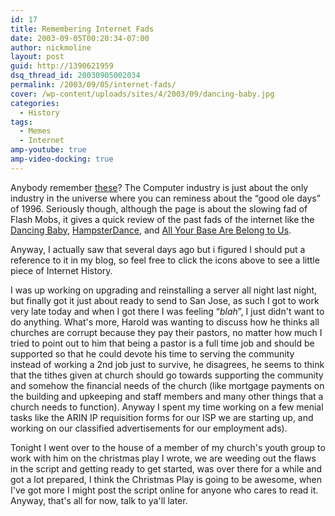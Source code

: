 ```yaml
---
id: 17
title: Remembering Internet Fads
date: 2003-09-05T00:20:34-07:00
author: nickmoline
layout: post
guid: http://1390621959
dsq_thread_id: 20030905002034
permalink: /2003/09/05/internet-fads/
cover: /wp-content/uploads/sites/4/2003/09/dancing-baby.jpg
categories:
  - History
tags:
  - Memes
  - Internet
amp-youtube: true
amp-video-docking: true
---
```

Anybody remember [these](http://www.usatoday.com/tech/webguide/internetlife/2003-08-28-net-fad-history_x.htm)? The Computer industry is just about the only industry in the universe where you can reminess about the &#8220;good ole days&#8221; of 1996. Seriously though, although the page is about the slowing fad of Flash Mobs, it gives a quick review of the past fads of the internet like the [Dancing Baby](http://burningpixel.com/Baby/Babygif.htm), [HampsterDance](http://www.hampsterdance.com/classics/originaldance.htm), and [All Your Base Are Belong to Us](https://en.wikipedia.org/wiki/All_your_base_are_belong_to_us).

<!--more-->

<amp-youtube data-videoid="WEH2fk0ONag" layout="responsive" width="480" height="360" loop dock></amp-youtube>

Anyway, I actually saw that several days ago but i figured I should put a reference to it in my blog, so feel free to click the icons above to see a little piece of Internet History.

I was up working on upgrading and reinstalling a server all night last night, but finally got it just about ready to send to San Jose, as such I got to work very late today and when I got there I was feeling &#8220;_blah_&#8221;, I just didn't want to do anything. What's more, Harold was wanting to discuss how he thinks all churches are corrupt because they pay their pastors, no matter how much I tried to point out to him that being a pastor is a full time job and should be supported so that he could devote his time to serving the community instead of working a 2nd job just to survive, he disagrees, he seems to think that the tithes given at church should go towards supporting the community and somehow the financial needs of the church (like mortgage payments on the building and upkeeping and staff members and many other things that a church needs to function). Anyway I spent my time working on a few menial tasks like the ARIN IP requisition forms for our ISP we are starting up, and working on our classified advertisements for our employment ads).

Tonight I went over to the house of a member of my church's youth group to work with him on the christmas play I wrote, we are weeding out the flaws in the script and getting ready to get started, was over there for a while and got a lot prepared, I think the Christmas Play is going to be awesome, when I've got more I might post the script online for anyone who cares to read it. Anyway, that's all for now, talk to ya'll later.

<amp-img src="/wp-content/uploads/sites/4/2003/09/all-your-base.png" width="1024" height="766" alt="All your base are belong to us" title="all your base are belong to us" layout="responsive" lightbox></amp-img>